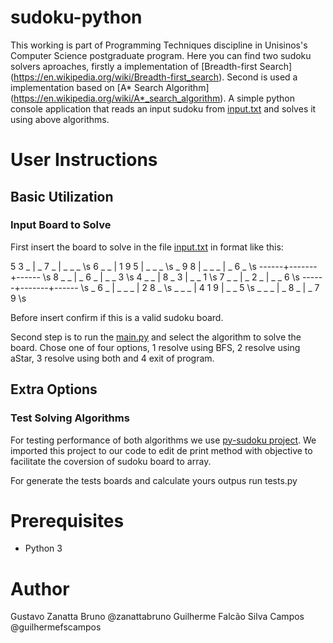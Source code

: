 # sudoku-python

This working is part of Programming Techniques discipline in Unisinos's Computer Science postgraduate program. Here you can find two sudoku solvers aproaches, firstly a implementation of [Breadth-first Search] (https://en.wikipedia.org/wiki/Breadth-first_search). Second is used a implementation based on [A* Search Algorithm] (https://en.wikipedia.org/wiki/A*_search_algorithm).
 A simple python console application that reads an input sudoku from [input.txt](input.txt) and solves it using above algorithms.

 # User Instructions
 ## Basic Utilization
 ### Input Board to Solve

 First insert the board to solve in the file [input.txt](input.txt) in format like this:

5 3 _ | _ 7 _ | _ _ _ \s
6 _ _ | 1 9 5 | _ _ _ \s
_ 9 8 | _ _ _ | _ 6 _ \s
------+-------+------ \s
8 _ _ | _ 6 _ | _ _ 3 \s
4 _ _ | 8 _ 3 | _ _ 1 \s
7 _ _ | _ 2 _ | _ _ 6 \s
------+-------+------ \s
_ 6 _ | _ _ _ | 2 8 _ \s
_ _ _ | 4 1 9 | _ _ 5 \s
_ _ _ | _ 8 _ | _ 7 9 \s

Before insert confirm if this is a valid sudoku board.

Second step is to run the [main.py](main.py) and select the algorithm to solve the board. Chose one of four options, 1 resolve using BFS, 2 resolve using aStar, 3 resolve using both and 4 exit of program.

 ## Extra Options
 ### Test Solving Algorithms

For testing performance of both algorithms we use [py-sudoku project](https://pypi.org/project/py-sudoku/). We imported this project to our code to edit de print method with objective to facilitate the coversion of sudoku board to array.

For generate the tests boards and calculate yours outpus run tests.py
 

# Prerequisites
  * Python 3

# Author
Gustavo Zanatta Bruno @zanattabruno
Guilherme Falcão Silva Campos @guilhermefscampos